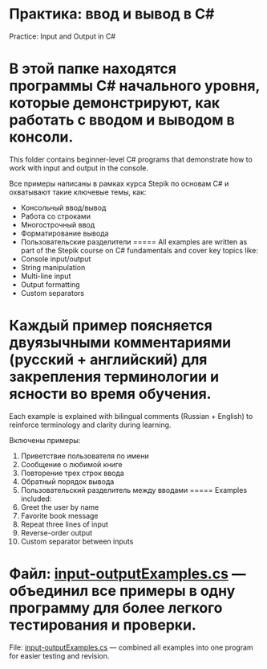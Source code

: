 Практика: ввод и вывод в C#
=====
Practice: Input and Output in C#

В этой папке находятся программы C# начального уровня, которые демонстрируют, как работать с вводом и выводом в консоли.
=====
This folder contains beginner-level C# programs that demonstrate how to work with input and output in the console.

Все примеры написаны в рамках курса Stepik по основам C# и охватывают такие ключевые темы, как:                                           
- Консольный ввод/вывод                                                    
- Работа со строками                                                       
- Многострочный ввод                                                      
- Форматирование вывода                                                    
- Пользовательские разделители
=====
All examples are written as part of the Stepik course on C# fundamentals and cover key topics like:
- Console input/output
- String manipulation
- Multi-line input
- Output formatting
- Custom separators

Каждый пример поясняется двуязычными комментариями (русский + английский) для закрепления терминологии и ясности во время обучения.
=====
Each example is explained with bilingual comments (Russian + English) to reinforce terminology and clarity during learning.

Включены примеры:                                                          
1. Приветствие пользователя по имени
2. Сообщение о любимой книге
3. Повторение трех строк ввода
4. Обратный порядок вывода
5. Пользовательский разделитель между вводами
=====
Examples included:
1. Greet the user by name
2. Favorite book message
3. Repeat three lines of input
4. Reverse-order output
5. Custom separator between inputs

Файл: [input-outputExamples.cs](learn_CSharp/stepik/practice/input-output/input-outputExamples.cs) — объединил все примеры в одну программу для более легкого тестирования и проверки.
=====
File: [input-outputExamples.cs](learn_CSharp/stepik/practice/input-output/input-outputExamples.cs) — combined all examples into one program for easier testing and revision.
